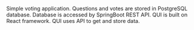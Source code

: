 Simple voting application. Questions and votes are stored in PostgreSQL database.
Database is accessed by SpringBoot REST API. QUI is built on React framework.
QUI uses API to get and store data.
